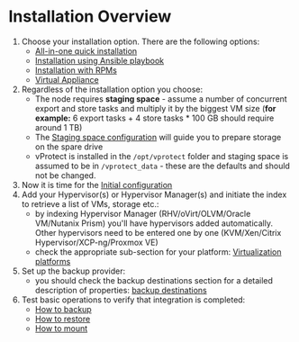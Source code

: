 # Installation Overview

1. Choose your installation option. There are the following options:
   * [All-in-one quick installation](quick-install-all-in-one.md)
   * [Installation using Ansible playbook](installation-using-ansible-playbook.md)
   * [Installation with RPMs](installation-with-rpms.md)
   * [Virtual Appliance](virtual-appliance/README.md)
2. Regardless of the installation option you choose:
   * The node requires **staging space** - assume a number of concurrent export and store tasks and multiply it by the biggest VM size \(**for example:** 6 export tasks + 4 store tasks \* 100 GB should require around 1 TB\)
   * The [Staging space configuration](common-tasks/staging-space-configuration.md) will guide you to prepare storage on the spare drive
   * vProtect is installed in the `/opt/vprotect` folder and staging space is assumed to be in `/vprotect_data` - these are the defaults and should not be changed.
3. Now it is time for the [Initial configuration](initial-configuration.md)
4. Add your Hypervisor\(s\) or Hypervisor Manager\(s\) and initiate the index to retrieve a list of VMs, storage etc.:
   * by indexing Hypervisor Manager \(RHV/oVirt/OLVM/Oracle VM/Nutanix Prism\) you'll have hypervisors added automatically. Other hypervisors need to be entered one by one \(KVM/Xen/Citrix Hypervisor/XCP-ng/Proxmox VE\)
   * check the appropriate sub-section for your platform: [Virtualization platforms](protected-platforms/virtual-machines/)
5. Set up the backup provider:
   * you should check the backup destinations section for a detailed description of properties: [backup destinations](backup-destinations/)
6. Test basic operations to verify that integration is completed:
   * [How to backup](../administration/virtual-environments/instances/backup-on-demand.md)
   * [How to restore](../administration/virtual-environments/instances/restore-on-demand.md)
   * [How to mount](../administration/virtual-environments/file-level-restore-mounted-backup-1.md)

